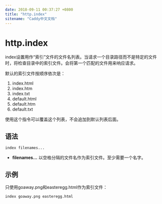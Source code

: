 ```yaml
---
date: 2018-09-11 00:37:27 +0800
title: "http.index"
sitename: "Caddy中文文档"
---
```


# http.index

index设置用作“索引”文件的文件名列表。当请求一个目录路径而不是特定的文件时，将检查目录中的索引文件。会将第一个匹配的文件用来响应请求。


默认的索引文件按顺序依次是：
1. index.html
2. index.htm
3. index.txt
4. default.html
5. default.htm
6. default.txt

使用这个指令可以覆盖这个列表，不会追加到默认列表后面。

## 语法

```caddy
index filenames...
```

* __filenames...__ 以空格分隔的文件名作为索引文件。至少需要一个名字。

## 示例

只使用goaway.png和easteregg.html作为索引文件：

```caddy
index goaway.png easteregg.html
```